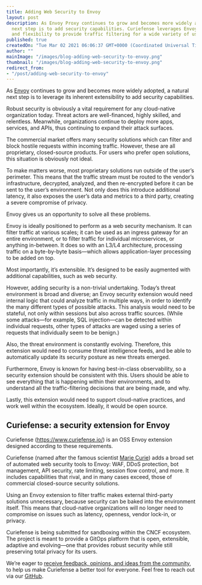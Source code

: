 ```yaml
---
title: Adding Web Security to Envoy
layout: post
description: As Envoy Proxy continues to grow and becomes more widely adopted, a natural
  next step is to add security capabilities. Curiefense leverages Envoy's extensibility
  and flexibility to provide traffic filtering for a wide variety of use cases.
published: true
createdOn: "Tue Mar 02 2021 06:06:37 GMT+0000 (Coordinated Universal Time)"
author: ""
mainImage: "/images/blog-adding-web-security-to-envoy.png"
thumbnail: "/images/blog-adding-web-security-to-envoy.png"
redirect_from:
- "/post/adding-web-security-to-envoy"
---
```


<p>As <a href="https://www.envoyproxy.io/" target="_blank">Envoy</a> continues to grow and becomes more widely adopted, a natural next step is to leverage its inherent extensibility to add security capabilities.</p>
<p>
    Robust security is obviously a vital requirement for any cloud-native organization today. Threat actors are well-financed, highly skilled, and relentless. Meanwhile, organizations continue to deploy more apps, services, and APIs, thus
    continuing to expand their attack surfaces.
</p>
<p>
    The commercial market offers many security solutions which can filter and block hostile requests within incoming traffic. However, these are all proprietary, closed-source products. For users who prefer open solutions, this situation is
    obviously not ideal.&nbsp;
</p>
<p>
    To make matters worse, most proprietary solutions run outside of the user’s perimeter. This means that the traffic stream must be routed to the vendor’s infrastructure, decrypted, analyzed, and then re-encrypted before it can be sent to
    the user’s environment. Not only does this introduce additional latency, it also exposes the user’s data and metrics to a third party, creating a severe compromise of privacy.
</p>
<p>Envoy gives us an opportunity to solve all these problems.</p>
<p>
    Envoy is ideally positioned to perform as a web security mechanism. It can filter traffic at various scales; it can be used as an ingress gateway for an entire environment, or to filter traffic for individual microservices, or anything
    in-between. It does so with an L3/L4 architecture, processing traffic on a byte-by-byte basis—which allows application-layer processing to be added on top.&nbsp;
</p>
<p>Most importantly, it’s extensible. It’s designed to be easily augmented with additional capabilities, such as web security.&nbsp;</p>
<p>
    However, adding security is a non-trivial undertaking. Today’s threat environment is broad and diverse; an Envoy security extension would need internal logic that could analyze traffic in multiple ways, in order to identify the many
    different types of possible attacks. This analysis would need to be stateful, not only within sessions but also across traffic sources. (While some attacks—for example, SQL injection—can be detected within individual requests, other
    types of attacks are waged using a series of requests that individually seem to be benign.)&nbsp;
</p>
<p>Also, the threat environment is constantly evolving. Therefore, this extension would need to consume threat intelligence feeds, and be able to automatically update its security posture as new threats emerged.&nbsp;</p>
<p>
    Furthermore, Envoy is known for having best-in-class observability, so a security extension should be consistent with this. Users should be able to see everything that is happening within their environments, and to understand all the
    traffic-filtering decisions that are being made, and why.&nbsp;
</p>
<p>Lastly, this extension would need to support cloud-native practices, and work well within the ecosystem. Ideally, it would be open source.&nbsp;&nbsp;<br /></p>
<h2>Curiefense: a security extension for Envoy</h2>
<p>Curiefense (<a href="https://www.curiefense.io/">https://www.curiefense.io/</a>) is an OSS Envoy extension designed according to these requirements.&nbsp;</p>
<p>
    Curiefense (named after the famous scientist <a href="https://www.curiefense.io/marie-curie" target="_blank">Marie Curie</a>) adds a broad set of automated web security tools to Envoy: WAF, DDoS protection, bot management, API security,
    rate limiting, session flow control, and more. It includes capabilities that rival, and in many cases exceed, those of commercial closed-source security solutions.
</p>
<p>
    Using an Envoy extension to filter traffic makes external third-party solutions unnecessary, because security can be baked into the environment itself. This means that cloud-native organizations will no longer need to compromise on
    issues such as latency, openness, vendor lock-in, or privacy.&nbsp;&nbsp;&nbsp;
</p>
<p>
    Curiefense is being submitted for sandboxing within the CNCF ecosystem. The project is meant to provide a GitOps platform that is open, extensible, adaptive and evolving—one that provides robust security while still preserving total
    privacy for its users.&nbsp;
</p>
<p>
    We’re eager to <a href="https://github.com/curiefense/curiefense/discussions">receive feedback, opinions, and ideas from the community</a>, to help us make Curiefense a better tool for everyone. Feel free to reach out via our
    <a href="https://github.com/curiefense/curiefense/">GitHub</a>.
</p>
<p><br /></p>
<p><br /></p>
<p><br /></p>
